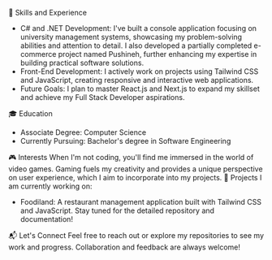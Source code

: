 🚀 Skills and Experience
- C# and .NET Development: I've built a console application focusing on university management systems, showcasing my problem-solving abilities and attention to detail. I also developed a partially completed e-commerce project named Pushineh, further enhancing my expertise in building practical software solutions.
- Front-End Development: I actively work on projects using Tailwind CSS and JavaScript, creating responsive and interactive web applications.
- Future Goals: I plan to master React.js and Next.js to expand my skillset and achieve my Full Stack Developer aspirations.

🎓 Education
- Associate Degree: Computer Science
- Currently Pursuing: Bachelor's degree in Software Engineering

🎮 Interests
When I'm not coding, you'll find me immersed in the world of video games. Gaming fuels my creativity and provides a unique perspective on user experience, which I aim to incorporate into my projects.
🌟 Projects
I am currently working on:
- Foodiland: A restaurant management application built with Tailwind CSS and JavaScript. Stay tuned for the detailed repository and documentation!

📬 Let's Connect
Feel free to reach out or explore my repositories to see my work and progress. Collaboration and feedback are always welcome!

<!---
imran8102/imran8102 is a ✨ special ✨ repository because its `README.md` (this file) appears on your GitHub profile.
You can click the Preview link to take a look at your changes.
--->
